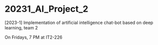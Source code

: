 # 20231_AI_Project_2
[2023-1] Implementation of artificial intelligence chat-bot based on deep learning, team 2

On Fridays, 7 PM at IT2-226
